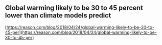 ## Global warming likely to be 30 to 45 percent lower than climate models predict
  
  [https://reason.com/blog/2018/04/24/global-warming-likely-to-be-30-to-45-per](https://reason.com/blog/2018/04/24/global-warming-likely-to-be-30-to-45-per)